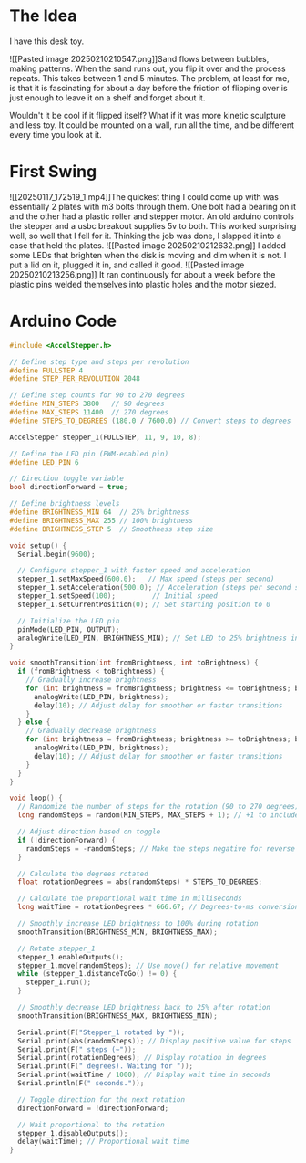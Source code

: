 # The Idea
I have this desk toy.

![[Pasted image 20250210210547.png]]Sand flows between bubbles, making patterns. When the sand runs out, you flip it over and the process repeats. This takes between 1 and 5 minutes. The problem, at least for me, is that it is fascinating for about a day before the friction of flipping over is just enough to leave it on a shelf and forget about it.

Wouldn't it be cool if it flipped itself? What if it was more kinetic sculpture and less toy. It could be mounted on a wall, run all the time, and be different every time you look at it. 

# First Swing
![[20250117_172519_1.mp4]]The quickest thing I could come up with was essentially 2 plates with m3 bolts through them. One bolt had a bearing on it and the other had a plastic roller and stepper motor. An old arduino controls the stepper and a usbc breakout supplies 5v to both. This worked surprising well, so well that I fell for it. Thinking the job was done, I slapped it into a case that held the plates.
![[Pasted image 20250210212632.png]]
I added some LEDs that brighten when the disk is moving and dim when it is not. I put a lid on it, plugged it in, and called it good.
![[Pasted image 20250210213256.png]]
It ran continuously for about a week before the plastic pins welded themselves into plastic holes and the motor siezed.

# Arduino Code
```c
#include <AccelStepper.h>

// Define step type and steps per revolution
#define FULLSTEP 4
#define STEP_PER_REVOLUTION 2048

// Define step counts for 90 to 270 degrees
#define MIN_STEPS 3800   // 90 degrees
#define MAX_STEPS 11400  // 270 degrees
#define STEPS_TO_DEGREES (180.0 / 7600.0) // Convert steps to degrees

AccelStepper stepper_1(FULLSTEP, 11, 9, 10, 8);

// Define the LED pin (PWM-enabled pin)
#define LED_PIN 6

// Direction toggle variable
bool directionForward = true;

// Define brightness levels
#define BRIGHTNESS_MIN 64  // 25% brightness
#define BRIGHTNESS_MAX 255 // 100% brightness
#define BRIGHTNESS_STEP 5  // Smoothness step size

void setup() {
  Serial.begin(9600);

  // Configure stepper_1 with faster speed and acceleration
  stepper_1.setMaxSpeed(600.0);   // Max speed (steps per second)
  stepper_1.setAcceleration(500.0); // Acceleration (steps per second squared)
  stepper_1.setSpeed(100);         // Initial speed
  stepper_1.setCurrentPosition(0); // Set starting position to 0

  // Initialize the LED pin
  pinMode(LED_PIN, OUTPUT);
  analogWrite(LED_PIN, BRIGHTNESS_MIN); // Set LED to 25% brightness initially
}

void smoothTransition(int fromBrightness, int toBrightness) {
  if (fromBrightness < toBrightness) {
    // Gradually increase brightness
    for (int brightness = fromBrightness; brightness <= toBrightness; brightness += BRIGHTNESS_STEP) {
      analogWrite(LED_PIN, brightness);
      delay(10); // Adjust delay for smoother or faster transitions
    }
  } else {
    // Gradually decrease brightness
    for (int brightness = fromBrightness; brightness >= toBrightness; brightness -= BRIGHTNESS_STEP) {
      analogWrite(LED_PIN, brightness);
      delay(10); // Adjust delay for smoother or faster transitions
    }
  }
}

void loop() {
  // Randomize the number of steps for the rotation (90 to 270 degrees)
  long randomSteps = random(MIN_STEPS, MAX_STEPS + 1); // +1 to include MAX_STEPS in range

  // Adjust direction based on toggle
  if (!directionForward) {
    randomSteps = -randomSteps; // Make the steps negative for reverse direction
  }

  // Calculate the degrees rotated
  float rotationDegrees = abs(randomSteps) * STEPS_TO_DEGREES;

  // Calculate the proportional wait time in milliseconds
  long waitTime = rotationDegrees * 666.67; // Degrees-to-ms conversion (1° -> ~666.67 ms)

  // Smoothly increase LED brightness to 100% during rotation
  smoothTransition(BRIGHTNESS_MIN, BRIGHTNESS_MAX);

  // Rotate stepper_1
  stepper_1.enableOutputs();
  stepper_1.move(randomSteps); // Use move() for relative movement
  while (stepper_1.distanceToGo() != 0) {
    stepper_1.run();
  }

  // Smoothly decrease LED brightness back to 25% after rotation
  smoothTransition(BRIGHTNESS_MAX, BRIGHTNESS_MIN);

  Serial.print(F("Stepper_1 rotated by "));
  Serial.print(abs(randomSteps)); // Display positive value for steps
  Serial.print(F(" steps (~"));
  Serial.print(rotationDegrees); // Display rotation in degrees
  Serial.print(F(" degrees). Waiting for "));
  Serial.print(waitTime / 1000); // Display wait time in seconds
  Serial.println(F(" seconds."));

  // Toggle direction for the next rotation
  directionForward = !directionForward;

  // Wait proportional to the rotation
  stepper_1.disableOutputs();
  delay(waitTime); // Proportional wait time
}

```